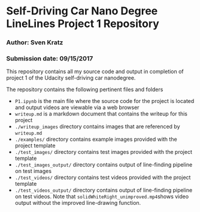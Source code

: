 # Self-Driving Car Nano Degree LineLines Project 1 Repository

### Author: Sven Kratz
### Submission date: 09/15/2017

This repository contains all my source code and output in completion of project 1 of the Udacity self-driving car nanodegree.

The repository contains the following pertinent files and folders

- `P1.ipynb` is the main file where the source code for the project is located and output videos are viewable via a web browser
- `writeup.md` is a markdown document that contains the writeup for this project
- `./writeup_images` directory contains images that are referenced by `writeup.md`
- `./examples/` directory contains example images provided with the project template
- `./test_images/` directory contains test images provided with the project template
- `./test_images_output/` directory contains output of line-finding pipeline on test images
- `./test_videos/` directory contains test videos provided with the project template
- `./test_videos_output/` directory contains output of line-finding pipeline on test videos. Note that `solidWhiteRight_unimproved.mp4`shows video output without the improved line-drawing function.
